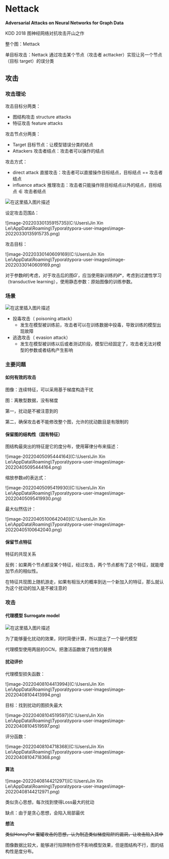 # Nettack

**Adversarial Attacks on Neural Networks for Graph Data**

KDD 2018 图神经网络对抗攻击开山之作

整个图：Mettack

单目标攻击：Nettack 通过攻击某个节点（攻击者 acttacker）实现让另一个节点（目标 target）的误分类

## 攻击

### 攻击理论

攻击目标分两类：

- 图结构攻击 structure attacks
- 特征攻击 feature attacks

攻击节点分两类：

- Target 目标节点：让模型错误分类的结点
- Attackers 攻击者结点：攻击者可以操作的结点

攻击方式：

- direct attack 直接攻击：攻击者可以直接操作目标结点，目标结点 == 攻击者结点
- influence attack 推理攻击：攻击者只能操作除目标结点以外的结点，目标结点 ∉ 攻击者结点

![在这里插入图片描述](https://img-blog.csdnimg.cn/20201223085735256.png?x-oss-process=image/watermark,type_ZmFuZ3poZW5naGVpdGk,shadow_10,text_aHR0cHM6Ly9ibG9nLmNzZG4ubmV0L3dlaXhpbl80OTM5MzQyNw==,size_16,color_FFFFFF,t_70)

设定攻击范围Δ：

![image-20220330135915735](C:\Users\Jin Xin Lei\AppData\Roaming\Typora\typora-user-images\image-20220330135915735.png)

攻击目标：

![image-20220330140609169](C:\Users\Jin Xin Lei\AppData\Roaming\Typora\typora-user-images\image-20220330140609169.png)

对于参数𝜃的考虑，对于攻击后的图𝐺′，应当使用新训练的𝜃*，考虑到过渡性学习（transductive learning），使用静态参数：原始图像的训练参数。

### 场景

![在这里插入图片描述](https://img-blog.csdnimg.cn/20201223085440564.png?x-oss-process=image/watermark,type_ZmFuZ3poZW5naGVpdGk,shadow_10,text_aHR0cHM6Ly9ibG9nLmNzZG4ubmV0L3dlaXhpbl80OTM5MzQyNw==,size_16,color_FFFFFF,t_70)

- 投毒攻击（ poisoning attack）
  - 发生在模型被训练前，攻击者可以在训练数据中投毒，导致训练的模型出现故障
- 逃逸攻击（ evasion attack）
  - 发生在模型被训练以后或者测试阶段，模型已经固定了，攻击者无法对模型的参数或者结构产生影响

### 主要问题

#### 如何有效的攻击

图像：连续特征，可以采用基于梯度构造干扰

图：离散型数据，没有梯度



第一，扰动是不被注意到的

第二，确保攻击者不能修改整个图，允许的扰动数目是有限制的



#### 保留图的结构性（固有特征）

图结构最突出的特征是它的度分布，使用幂律分布来描述：

![image-20220405095444164](C:\Users\Jin Xin Lei\AppData\Roaming\Typora\typora-user-images\image-20220405095444164.png)

缩放参数𝛼的表达式：

![image-20220405095419930](C:\Users\Jin Xin Lei\AppData\Roaming\Typora\typora-user-images\image-20220405095419930.png)

最大似然估计：

![image-20220405100642040](C:\Users\Jin Xin Lei\AppData\Roaming\Typora\typora-user-images\image-20220405100642040.png)

#### 保留节点特征

特征的共现关系

反例：如果两个节点都没某个特征，经过攻击，两个节点都有了这个特征，就能增加节点的相似性。

在特征共现图上随机游走，如果有相当大的概率到达一个新加入的特征，那么就认为这个扰动的加入是不被注意的



### 攻击

#### 代理模型 Surrogate model

![在这里插入图片描述](https://img-blog.csdnimg.cn/2020122308594536.png?x-oss-process=image/watermark,type_ZmFuZ3poZW5naGVpdGk,shadow_10,text_aHR0cHM6Ly9ibG9nLmNzZG4ubmV0L3dlaXhpbl80OTM5MzQyNw==,size_16,color_FFFFFF,t_70)

为了能够量化扰动的效果，同时简便计算，所以提出了一个替代模型

代理模型使用两层的GCN，把激活函数做了线性的替换

#### 扰动评价

代理模型损失函数：

![image-20220408104413994](C:\Users\Jin Xin Lei\AppData\Roaming\Typora\typora-user-images\image-20220408104413994.png)

目标：找到扰动的图损失最大

![image-20220408104519597](C:\Users\Jin Xin Lei\AppData\Roaming\Typora\typora-user-images\image-20220408104519597.png)

评分函数：

![image-20220408104718368](C:\Users\Jin Xin Lei\AppData\Roaming\Typora\typora-user-images\image-20220408104718368.png)

#### 算法

![image-20220408144212971](C:\Users\Jin Xin Lei\AppData\Roaming\Typora\typora-user-images\image-20220408144212971.png)

类似贪心思想，每次找到使得Loss最大的扰动

缺点：由于是贪心思想，会陷入局部最优

**想法**

~~类似HoneyPot 蜜罐攻击的思想，认为制造类似梯度陷阱的漏洞，让攻击陷入其中~~

图像数据比较大，能够进行陷阱制作但不影响模型效果，但是图结构不行，图的结构性是度分布。


